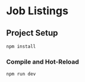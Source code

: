 # Job Listings
## Project Setup

```sh
npm install
```

### Compile and Hot-Reload

```sh
npm run dev
```
